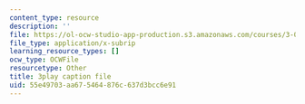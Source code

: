 ```yaml
---
content_type: resource
description: ''
file: https://ol-ocw-studio-app-production.s3.amazonaws.com/courses/3-091sc-introduction-to-solid-state-chemistry-fall-2010/55e49703aa675464876c637d3bcc6e91_p6isgsReWmI.vtt
file_type: application/x-subrip
learning_resource_types: []
ocw_type: OCWFile
resourcetype: Other
title: 3play caption file
uid: 55e49703-aa67-5464-876c-637d3bcc6e91
---
```

